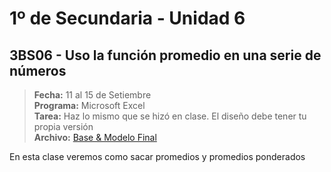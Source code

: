 # 1º de Secundaria - Unidad 6

<div class="currentTheme">

## 3BS06 - Uso la función promedio en una serie de números

> **Fecha:** 11 al 15 de Setiembre<br> **Programa:** Microsoft Excel<br> **Tarea:** Haz lo mismo que se hizó en clase. El diseño debe tener tu propia versión<br> **Archivo:** [Base & Modelo Final](https://app.box.com/s/3yelumaa4ifg1d9uurs0lnixdg5p338i)

En esta clase veremos como sacar promedios y promedios ponderados

</div>